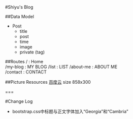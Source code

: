 #Shiyu's Blog

##Data Model

- Post
  - title
  - post
  - time
  - image
  - private (tag)

##Routes
/ : Home  
/my-blog : MY BLOG
/list : LIST
/about-me : ABOUT ME  
/contact : CONTACT

##Picture Resources
[百度云](http://pan.baidu.com/s/1pJyRHiV#dir/path=%2FImages%20for%20blog)
size 858x300

===

#Change Log
- bootstrap.css中标题与正文字体加入“Georgia”和“Cambria”